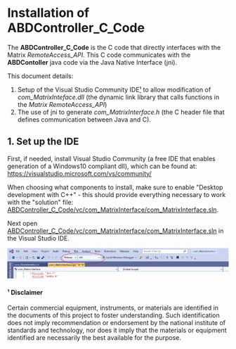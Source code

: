 # Installation of ABDController_C_Code

The **ABDController_C_Code** is the C code that directly interfaces with the Matrix *RemoteAccess_API*.  This C code communicates with the **ABDContoller** java code via the Java Native Interface (jni).  

This document details:
1. Setup of the Visual Studio Community IDE[¹] to allow modification of *com_MatrixInteface.dll* (the dynamic link library that calls functions in the *Matrix RemoteAccess_API*)
1. The use of jni to generate *com_MatrixInterface.h* (the C header file that defines communication between Java and C).

## 1. Set up the IDE
First, if needed, install Visual Studio Community (a free IDE that enables generation of a Windows10 compliant dll), which can be found at: 
https://visualstudio.microsoft.com/vs/community/

When choosing what components to install, make sure to enable "Desktop development with C++" - this should provide everything necessary to work with the "solution" file: [ABDController_C_Code/vc/com_MatrixInterface/com_MatrixInterface.sln](vc/com_MatrixInterface/com_MatrixInterface.sln).

Next open [ABDController_C_Code/vc/com_MatrixInterface/com_MatrixInterface.sln](vc/com_MatrixInterface/com_MatrixInterface.sln) in the Visual Studio IDE.

![64 bit Release](images/vs1.PNG)


#### ¹ Disclaimer
[¹]:#-disclaimer
Certain commercial equipment, instruments, or materials are identified in the documents of this project to foster understanding. Such identification does not imply recommendation or endorsement by the national institute of standards and technology, nor does it imply that the materials or equipment identified are necessarily the best available for the purpose.
